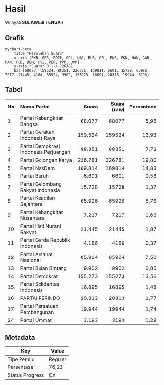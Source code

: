 # Hasil

Wilayah **SULAWESI TENGAH**

## Grafik

```mermaid
xychart-beta
    title "Perolehan Suara"
    x-axis [PKB, GER, PDIP, GOL, NAS, BUR, GEL, PKS, PKN, HAN, GAR, PAN, PBB, DEM, PSI, PER, PPP, UMM]
    y-axis "Suara" 0 --> 226781
    bar [68077, 159524, 88351, 226781, 169814, 6601, 15728, 65926, 7217, 21445, 4186, 85924, 9902, 155273, 16895, 20313, 19944, 3193]
```

## Tabel

| No. | Nama Partai                           | Suara   | Suara (raw) | Persentase |
|:--- |:------------------------------------- | -------:| -----------:| ----------:|
| 1   | Partai Kebangkitan Bangsa             | 68.077  | 68077       | 5,95       |
| 2   | Partai Gerakan Indonesia Raya         | 159.524 | 159524      | 13,93      |
| 3   | Partai Demokrasi Indonesia Perjuangan | 88.351  | 88351       | 7,72       |
| 4   | Partai Golongan Karya                 | 226.781 | 226781      | 19,80      |
| 5   | Partai NasDem                         | 169.814 | 169814      | 14,83      |
| 6   | Partai Buruh                          | 6.601   | 6601        | 0,58       |
| 7   | Partai Gelombang Rakyat Indonesia     | 15.728  | 15728       | 1,37       |
| 8   | Partai Keadilan Sejahtera             | 65.926  | 65926       | 5,76       |
| 9   | Partai Kebangkitan Nusantara          | 7.217   | 7217        | 0,63       |
| 10  | Partai Hati Nurani Rakyat             | 21.445  | 21445       | 1,87       |
| 11  | Partai Garda Republik Indonesia       | 4.186   | 4186        | 0,37       |
| 12  | Partai Amanat Nasional                | 85.924  | 85924       | 7,50       |
| 13  | Partai Bulan Bintang                  | 9.902   | 9902        | 0,86       |
| 14  | Partai Demokrat                       | 155.273 | 155273      | 13,56      |
| 15  | Partai Solidaritas Indonesia          | 16.895  | 16895       | 1,48       |
| 16  | PARTAI PERINDO                        | 20.313  | 20313       | 1,77       |
| 17  | Partai Persatuan Pembangunan          | 19.944  | 19944       | 1,74       |
| 24  | Partai Ummat                          | 3.193   | 3193        | 0,28       |


## Metadata

| Key             | Value   |
| --------------- | ------- |
| Tipe Pemilu     | Reguler |
| Persentase      | 76,22   |
| Status Progress | On      |



